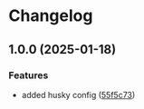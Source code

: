 # Changelog

## 1.0.0 (2025-01-18)

### Features

* added husky config ([55f5c73](https://github.com/mustafazeydani/semantic-release/commit/55f5c730bbb0202aae0743699d8a251689dc648c))
